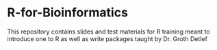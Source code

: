# R-for-Bioinformatics
This repository contains slides and test materials for R training meant to introduce one to R as well as write packages taught by Dr. Groth Detlef
